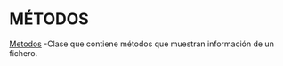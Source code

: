 # MÉTODOS

[Metodos](https://github.com/Jorgechue10/AccesoDatos/blob/master/Unidad_01_Ficheros/P02_Metodos/Metodos.java)
-Clase que contiene métodos que muestran información de un fichero.